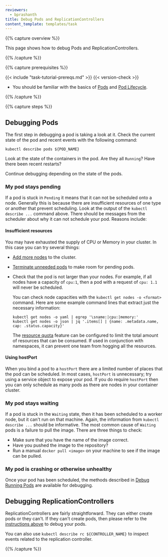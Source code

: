 ```yaml
---
reviewers:
  - bprashanth
title: Debug Pods and ReplicationControllers
content_template: templates/task
---
```


{{% capture overview %}}

This page shows how to debug Pods and ReplicationControllers.

{{% /capture %}}

{{% capture prerequisites %}}

{{< include "task-tutorial-prereqs.md" >}} {{< version-check >}}

- You should be familiar with the basics of
  [Pods](/docs/concepts/workloads/pods/pod/) and
  [Pod Lifecycle](/docs/concepts/workloads/pods/pod-lifecycle/).

{{% /capture %}}

{{% capture steps %}}

## Debugging Pods

The first step in debugging a pod is taking a look at it. Check the current
state of the pod and recent events with the following command:

```shell
kubectl describe pods ${POD_NAME}
```

Look at the state of the containers in the pod. Are they all `Running`? Have
there been recent restarts?

Continue debugging depending on the state of the pods.

### My pod stays pending

If a pod is stuck in `Pending` it means that it can not be scheduled onto a
node. Generally this is because there are insufficient resources of one type or
another that prevent scheduling. Look at the output of the
`kubectl describe ...` command above. There should be messages from the
scheduler about why it can not schedule your pod. Reasons include:

#### Insufficient resources

You may have exhausted the supply of CPU or Memory in your cluster. In this case
you can try several things:

- [Add more nodes](/docs/admin/cluster-management/#resizing-a-cluster) to the
  cluster.

- [Terminate unneeded pods](/docs/user-guide/pods/single-container/#deleting_a_pod)
  to make room for pending pods.

- Check that the pod is not larger than your nodes. For example, if all nodes
  have a capacity of `cpu:1`, then a pod with a request of `cpu: 1.1` will never
  be scheduled.

  You can check node capacities with the `kubectl get nodes -o <format>`
  command. Here are some example command lines that extract just the necessary
  information:

  ```shell
  kubectl get nodes -o yaml | egrep '\sname:|cpu:|memory:'
  kubectl get nodes -o json | jq '.items[] | {name: .metadata.name, cap: .status.capacity}'
  ```

  The [resource quota](/docs/concepts/policy/resource-quotas/) feature can be
  configured to limit the total amount of resources that can be consumed. If
  used in conjunction with namespaces, it can prevent one team from hogging all
  the resources.

#### Using hostPort

When you bind a pod to a `hostPort` there are a limited number of places that
the pod can be scheduled. In most cases, `hostPort` is unnecessary; try using a
service object to expose your pod. If you do require `hostPort` then you can
only schedule as many pods as there are nodes in your container cluster.

### My pod stays waiting

If a pod is stuck in the `Waiting` state, then it has been scheduled to a worker
node, but it can't run on that machine. Again, the information from
`kubectl describe ...` should be informative. The most common cause of `Waiting`
pods is a failure to pull the image. There are three things to check:

- Make sure that you have the name of the image correct.
- Have you pushed the image to the repository?
- Run a manual `docker pull <image>` on your machine to see if the image can be
  pulled.

### My pod is crashing or otherwise unhealthy

Once your pod has been scheduled, the methods described in
[Debug Running Pods](/docs/tasks/debug-application-cluster/debug-running-pods/)
are available for debugging.

## Debugging ReplicationControllers

ReplicationControllers are fairly straightforward. They can either create pods
or they can't. If they can't create pods, then please refer to the
[instructions above](#debugging-pods) to debug your pods.

You can also use `kubectl describe rc ${CONTROLLER_NAME}` to inspect events
related to the replication controller.

{{% /capture %}}
